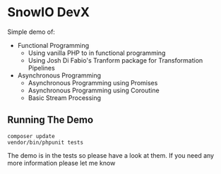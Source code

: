 # SnowIO DevX

Simple demo of:

- Functional Programming 
    - Using vanilla PHP to in functional programming
    - Using Josh Di Fabio's Tranform package for Transformation Pipelines
- Asynchronous Programming
    - Asynchronous Programming using Promises
    - Asynchronous Programming using Coroutine
    - Basic Stream Processing

## Running The Demo

```
composer update
vendor/bin/phpunit tests
```

The demo is in the tests so please have a look at them. If you need any more information please let me know